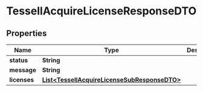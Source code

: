 

# TessellAcquireLicenseResponseDTO


## Properties

Name | Type | Description | Notes
------------ | ------------- | ------------- | -------------
**status** | **String** |  |  [optional]
**message** | **String** |  |  [optional]
**licenses** | [**List&lt;TessellAcquireLicenseSubResponseDTO&gt;**](TessellAcquireLicenseSubResponseDTO.md) |  |  [optional]



